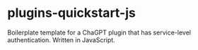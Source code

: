 # plugins-quickstart-js
Boilerplate template for a ChaGPT plugin that has service-level authentication. Written in JavaScript.
